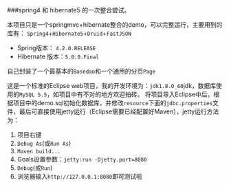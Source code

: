 ###spring4 和 hibernate5 的一次整合尝试。

本项目只是一个springmvc+hibernate整合的demo，可以完整运行，主要用到的库有：
`Spring4`+`Hibernate5`+`Druid`+`FastJSON`

- Spring版本： `4.2.0.RELEASE`
- Hibernate 版本：`5.0.0.Final`

自己封装了一个最基本的`Basedao`和一个通用的分页`Page`

这是一个标准的Eclipse web项目，我的开发环境为：`jdk1.8.0_60`jdk，数据库使用的`MySQL 5.5`，如项目中有不对的地方欢迎拍砖。
将项目导入Eclipse中后，根据项目中的demo.sql初始化数据库，并修改`resource`下面的`jdbc.properties`文件，最后可直接使用jetty运行（Eclipse需要已经配置好Maven），jetty运行方法为：

 1. 项目右键
 1. `Debug As`(或`Run As`)
 1. `Maven build...`
 1. Goals设置参数：`jetty:run -Djetty.port=8080`
 1. `Debug`(或`Run`)
 1. 浏览器输入`http://127.0.0.1:8080`即可测试啦